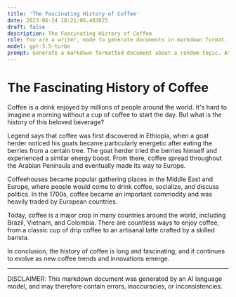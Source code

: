 ```yaml
---
title: 'The Fascinating History of Coffee'
date: 2023-06-24 18:21:06.483025
draft: false
description: The Fascinating History of Coffee
role: You are a writer, made to generate documents in markdown format. It is very important that all of the documents you generate are in valid markdown format.
model: gpt-3.5-turbo
prompt: Generate a markdown formatted document about a random topic. At the bottom, include a disclaimer explaining that the document was generated by you. The first line of the document should be the title. Make sure that the entire document is in proper markdown format, using a mix of various tags to make the document visually appealing.
---
```


# The Fascinating History of Coffee

Coffee is a drink enjoyed by millions of people around the world. It's hard to imagine a morning without a cup of coffee to start the day. But what is the history of this beloved beverage?

Legend says that coffee was first discovered in Ethiopia, when a goat herder noticed his goats became particularly energetic after eating the berries from a certain tree. The goat herder tried the berries himself and experienced a similar energy boost. From there, coffee spread throughout the Arabian Peninsula and eventually made its way to Europe. 

Coffeehouses became popular gathering places in the Middle East and Europe, where people would come to drink coffee, socialize, and discuss politics. In the 1700s, coffee became an important commodity and was heavily traded by European countries. 

Today, coffee is a major crop in many countries around the world, including Brazil, Vietnam, and Colombia. There are countless ways to enjoy coffee, from a classic cup of drip coffee to an artisanal latte crafted by a skilled barista.

In conclusion, the history of coffee is long and fascinating, and it continues to evolve as new coffee trends and innovations emerge.

***

DISCLAIMER: This markdown document was generated by an AI language model, and may therefore contain errors, inaccuracies, or inconsistencies.